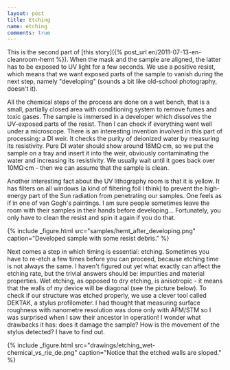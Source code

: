 ```yaml
---
layout: post
title: Etching
name: etching
comments: true
---
```


This is the second part of [this story]({% post_url en/2011-07-13-en-cleanroom-hemt %}). When the mask and the sample are aligned, the latter has to be exposed to UV light for a few seconds. We use a positive resist, which means that we want exposed parts of the sample to vanish during the next step, namely "developing" (sounds a bit like old-school photography, doesn't it).

All the chemical steps of the process are done on a wet bench, that is a small, partially closed area with conditioning system to remove fumes and toxic gases. The sample is immersed in a developer which dissolves the UV-exposed parts of the resist. Then I can check if everything went well under a microscope. There is an interesting invention involved in this part of processing: a DI weir. It checks the purity of deionized water by measuring its resistivity. Pure DI water should show around 18MΩ·cm, so we put the sample on a tray and insert it into the weir, obviously contaminating the water and increasing its resistivity. We usually wait until it goes back over 10MΩ·cm - then we can assume that the sample is clean.

Another interesting fact about the UV lithography room is that it is yellow. It has filters on all windows (a kind of filtering foil I think) to prevent the high-energy part of the Sun radiation from penetrating our samples. One feels as if in one of van Gogh's paintings. I am sure people sometimes leave the room with their samples in their hands before developing... Fortunately, you only have to clean the resist and spin it again if you do that.

{% include _figure.html src="samples/hemt_after_developing.png" caption="Developed sample with some resist debris." %}

Next comes a step in which timing is essential: etching. Sometimes you have to re-etch a few times before you can proceed, because etching time is not always the same. I haven't figured out yet what exactly can affect the etching rate, but the trivial answers should be: impurities and material properties. Wet etching, as opposed to dry etching, is anisotropic - it means that the walls of my device will be diagonal (see the picture below). To check if our structure was etched properly, we use a clever tool called DEKTAK, a stylus profilometer. I had thought that measuring surface roughness with nanometre resolution was done only with AFM/STM so I was surprised when I saw their ancestor in operation! I wonder what drawbacks it has: does it damage the sample? How is the movement of the stylus detected? I have to find out.

{% include _figure.html src="drawings/etching_wet-chemical_vs_rie_de.png" caption="Notice that the etched walls are sloped." %}